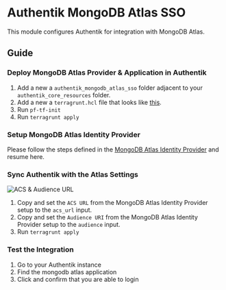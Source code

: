 # Authentik MongoDB Atlas SSO

This module configures Authentik for integration with MongoDB Atlas.

## Guide

### Deploy MongoDB Atlas Provider & Application in Authentik

1. Add a new a `authentik_mongodb_atlas_sso` folder adjacent to your `authentik_core_resources` folder.
2. Add a new a `terragrunt.hcl` file that looks like [this](https://github.com/Panfactum/stack/blob/__PANFACTUM_VERSION_MAIN__/packages/reference/environments/production/us-east-2/authentik_mongodb_atlas_sso/terragrunt.hcl).
3. Run `pf-tf-init`
4. Run `terragrunt apply`

### Setup MongoDB Atlas Identity Provider

Please follow the steps defined in the [MongoDB Atlas Identity Provider](https://github.com/Panfactum/stack/blob/__PANFACTUM_VERSION_MAIN__/packages/reference/infrastructure-modules/direct/mongodb/mongodb_atlas_identity_provider) and resume here. 

### Sync Authentik with the Atlas Settings

![ACS & Audience URL](doc_images/mongodb-atlas-identity-providers-acs-url.png)

1. Copy and set the `ACS URL` from the MongoDB Atlas Identity Provider setup to the `acs_url` input.
2. Copy and set the `Audience URI` from the MongoDB Atlas Identity Provider setup to the `audience` input.
3. Run `terragrunt apply`

### Test the Integration

1. Go to your Authentik instance
2. Find the mongodb atlas application
3. Click and confirm that you are able to login